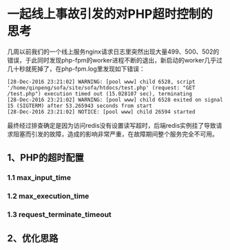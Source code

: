 # 一起线上事故引发的对PHP超时控制的思考

几周以前我们的一个线上服务nginx请求日志里突然出现大量499、500、502的错误，于此同时发现php-fpm的worker进程不断的退出，新启动的worker几乎过几十秒就死掉了，在php-fpm.log里发现如下错误：

```
[28-Dec-2016 23:21:02] WARNING: [pool www] child 6528, script '/home/qinpeng/sofa/site/sofa/htdocs/test.php' (request: "GET /test.php") execution timed out (15.028107 sec), terminating
[28-Dec-2016 23:21:02] WARNING: [pool www] child 6528 exited on signal 15 (SIGTERM) after 53.265943 seconds from start
[28-Dec-2016 23:21:02] NOTICE: [pool www] child 26594 started
```
最终经过排查确定是因为访问redis没有设置读写超时，后端redis实例挂了导致请求阻塞而引发的故障，造成的影响非常严重，在故障期间整个服务完全不可用。

## 1、PHP的超时配置

### 1.1 max_input_time

### 1.2 max_execution_time

### 1.3 request_terminate_timeout

## 2、优化思路
